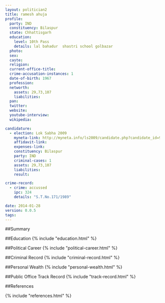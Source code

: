 ```yaml
---
layout: politician2
title: ramesh ahuja
profile: 
  party: IND
  constituency: Bilaspur
  state: Chhattisgarh
  education: 
    level: 10th Pass
    details: lal bahadur  shastri school golbazar
  photo: 
  sex: 
  caste: 
  religion: 
  current-office-title: 
  crime-accusation-instances: 1
  date-of-birth: 1967
  profession: 
  networth: 
    assets: 29,73,107
    liabilities: 
  pan: 
  twitter: 
  website: 
  youtube-interview: 
  wikipedia: 

candidature: 
  - election: Lok Sabha 2009
    myneta-link: http://myneta.info/ls2009/candidate.php?candidate_id=95
    affidavit-link: 
    expenses-link: 
    constituency: Bilaspur 
    party: IND
    criminal-cases: 1
    assets: 29,73,107
    liabilities: 
    result:  

crime-record: 
  - crime: accussed
    ipc: 324
    details: "S.T.No.171/1989" 

date: 2014-01-28
version: 0.0.5
tags: 
---
```

##Summary


##Education
{% include "education.html" %}


##Political Career
{% include "political-career.html" %}


##Criminal Record
{% include "criminal-record.html" %}


##Personal Wealth
{% include "personal-wealth.html" %}


##Public Office Track Record
{% include "track-record.html" %}


##References


{% include "references.html" %}